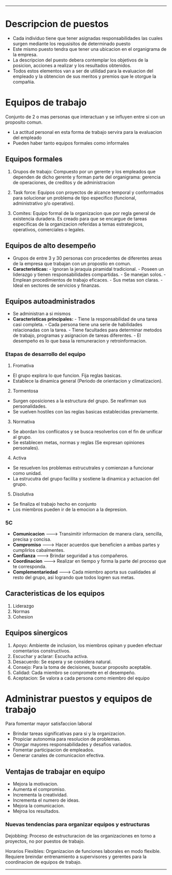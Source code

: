-- -
# Descripcion de puestos

- Cada individuo tiene que tener asignadas responsabilidades las cuales surgen mediante los requsisitos de determinado puesto
- Este mismo puesto tendra que tener una ubicacion en el organigrama de la empresa.
- La descripcion del puesto debera contemplar los objetivos de la posicion, acciones a realizar y los resultados obtenidos.
- Todos estos elementos van a ser de utilidad para la evaluacion del empleado y la obtencion de sus meritos y premios que le otorgue la compañia.

# Equipos de trabajo
Conjunto de 2 o mas personas que interactuan y se influyen entre si con un proposito comun.

- La actitud personal en esta forma de trabajo servira para la evaluacion del empleado
- Pueden haber tanto equipos formales como informales

## Equipos formales

1. Grupos de trabajo: 
Compuesto por un gerente y los empleados que dependen de dicho gerente y forman parte del organigrama: gerencia de operaciones, de creditos y de administracion

2. Task force:
Equipos con proyectos de alcance temporal y conformados para solucionar un problema de tipo especifico (funcional, administrativo y/o operativo).

3. Comites:
Equipo formal de la organizacion que por regla general de existencia duradera. Es creado para que se encargue de tareas especificas de la organizacion referidas a temas estrategicos, operativos, comerciales o legales.

## Equipos de alto desempeño

- Grupos de entre 3 y 30 personas con procedentes de diferentes areas de la empresa que trabajan con un propostio en comun.
- **Caracteristicas:**
	  - Ignoran la jeraquia piramidal tradicional.
	  - Poseen un liderazgo y tienen responsabilidades compartidas. 
	  - Se manejan solos.
	  - Emplean procedimientos de trabajo eficaces.
	  - Sus metas son claras.
	  - Ideal en sectores de servicios y finanzas.

## Equipos autoadministrados

- Se administran a si mismos
- **Caracteristicas principales:**
	  - Tiene la responsabilidad de una tarea casi completa.
	  - Cada persona tiene una serie de habilidades relacionadas con la tarea.
	  - Tiene facultades para determinar metodos de trabajo, programas y asignacion de tareas diferentes.
	  - El desempeño es lo que basa la remuneracion y retroinformacion.

### Etapas de desarrollo del equipo

1. Fromativa
- El grupo explora lo que funcion. Fija reglas basicas.
- Establece la dinamica general (Periodo de orientacion y climatizacion).

2. Tormentosa
- Surgen oposiciones a la estructura del grupo. Se reafirman sus personalidades.
- Se vuelven hostiles con las reglas basicas establecidas previamente.

3. Normativa
- Se abordan los conflicatos y se busca resolverlos con el fin de unificar al grupo.
- Se establecen metas, normas y reglas (Se expresan opiniones personales).

4. Activa
- Se resuelven los problemas estrucutrales y comienzan a funcionar como unidad.
- La estrucutra del grupo facilita y sostiene la dinamica y actuacion del grupo.

5. Disolutiva
- Se finaliza el trabajo hecho en conjunto 
- Los miembros pueden ir de la emocion a la depresion.

### 5C
- **Comunicacion** ---> Transimitir informacion de manera clara, sencilla, precisa y concisa.
- **Compromiso** ---> Hacer acuerdos que beneficien a ambas partes y cumplirlos cabalmentes.
- **Confianza** ---> Brindar seguridad a tus compañeros. 
- **Coordinacion** ---> Realizar en tiempo y forma la parte del proceso que te corresponda.
- **Complementariedad** ---> Cada miembro aporta sus cualidades al resto del grupo, asi logrando que todos logren sus metas.
## Caracteristicas de los equipos

1. Liderazgo
2. Normas
3. Cohesion

## Equipos sinergicos

1. Apoyo: Ambiente de inclusion, los miembros opinan y pueden efectuar comentarios constructivos.
2. Escuchar y aclarar: Escucha activa.
3. Desacuerdo: Se espera y se considera natural.
4. Consejo: Para la toma de decisiones, buscar proposito aceptable.
5. Calidad: Cada miembro se compromete en el desempeño.
6. Aceptacion: Se valora a cada persona como miembro del equipo

# Administrar puestos y equipos de trabajo
Para fomentar mayor satisfaccion laboral

- Brindar tareas significativas para si y la organizacion.
- Propiciar autonomia para resolucion de problemas.
- Otorgar mayores responsabilidades y desafios variados.
- Fomentar participacion de empleados.
- Generar canales de comunicacion efectiva.

## Ventajas de trabajar en equipo
- Mejora la motivacion.
- Aumenta el compromiso.
- Incrementa la creatividad.
- Incrementa el numero de ideas.
- Mejora la comunicacion.
- Mejroa los resultados.
### Nuevas tendencias para organizar equipos y estructuras 

Dejobbing: Proceso de estructuracion de las organizaciones en torno a proyectos, no por puestos de trabajo. 

Horarios Flexibles: Organizacion de funciones laborales en modo flexible. Requiere breindar entrenamiento a supervisores y gerentes para la coordinacion de equipos de trabajo.
--- -
